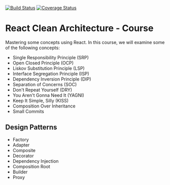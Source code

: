 [![Build Status](https://travis-ci.com/hducati/react-clean-architecture.svg?branch=master)](https://travis-ci.com/hducati/react-clean-architecture)
[![Coverage Status](https://coveralls.io/repos/github/hducati/react-clean-architecture/badge.svg?branch=master)](https://coveralls.io/github/hducati/react-clean-architecture?branch=master)

# React Clean Architecture - Course

Mastering some concepts using React.
In this course, we will examine some of the following concepts:

* Single Responsibility Principle (SRP)
* Open Closed Principle (OCP)
* Liskov Substitution Principle (LSP)
* Interface Segregation Principle (ISP)
* Dependency Inversion Principle (DIP)
* Separation of Concerns (SOC)
* Don't Repeat Yourself (DRY)
* You Aren't Gonna Need It (YAGNI)
* Keep It Simple, Silly (KISS)
* Composition Over Inheritance
* Small Commits

## Design Patterns

* Factory
* Adapter
* Composite
* Decorator
* Dependency Injection
* Composition Root
* Builder
* Proxy